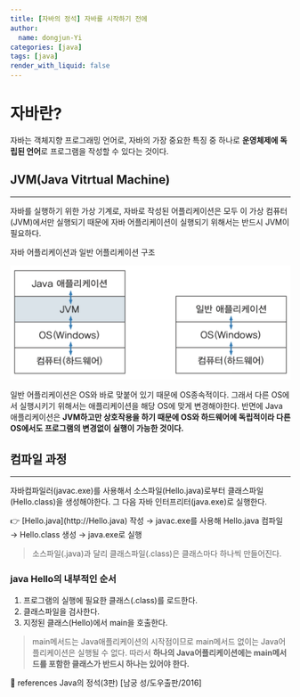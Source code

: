 ```yaml
---
title: [자바의 정석] 자바를 시작하기 전에
author:
  name: dongjun-Yi
categories: [java]
tags: [java]
render_with_liquid: false
---
```

# 자바란?

자바는 객체지향 프로그래밍 언어로, 자바의 가장 중요한 특징 중 하나로 **운영체제에 독립된 언어**로 프로그램을 작성할 수 있다는 것이다.

## JVM(Java Vitrtual Machine)

---

자바를 실행하기 위한 가상 기계로, 자바로 작성된 어플리케이션은 모두 이 가상 컴퓨터(JVM)에서만 실행되기 때문에 자바 어플리케이션이 실행되기 위해서는 반드시 JVM이 필요하다.

자바 어플리케이션과 일반 어플리케이션 구조

![Untitled.png](/assets/images/Java1/Untitled.png)

일반 어플리케이션은 OS와 바로 맞붙어 있기 때문에 OS종속적이다. 그래서 다른 OS에서 실행시키기 위해서는 애플리케이션을 해당 OS에 맞게 변경해야한다. 반면에 Java 애플리케이션은 **JVM하고만 상호작용을 하기 때문에 OS와 하드웨어에 독립적이라 다른 OS에서도 프로그램의 변경없이 실행이 가능한 것이다.**

## 컴파일 과정

---

자바컴파일러(javac.exe)를 사용해서 소스파일(Hello.java)로부터 클래스파일(Hello.class)을 생성해야한다. 그 다음 자바 인터프리터(java.exe)로 실행한다.

<aside>
👉 [Hello.java](http://Hello.java) 작성 → javac.exe를 사용해 Hello.java 컴파일 → Hello.class 생성 → java.exe로 실행

</aside>

> 소스파일(.java)과 달리 클래스파일(.class)은 클래스마다 하나씩 만들어진다.
> 

### java Hello의 내부적인 순서

1. 프로그램의 실행에 필요한 클래스(.class)를 로드한다.
2. 클래스파일을 검사한다.
3. 지정된 클래스(Hello)에서 main을 호출한다.

> main메서드는 Java애플리케이션의 시작점이므로 main메서드 없이는 Java어플리케이션은 실행될 수 없다. 따라서 **하나의 Java어플리케이션에는 main메서드를 포함한 클래스가 반드시 하나는 있어야 한다.**
> 

<aside>
📖 references Java의 정석(3판) [남궁 성/도우출판/2016]

</aside>